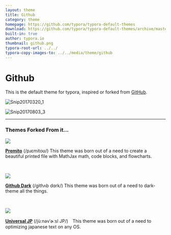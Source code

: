 ```yaml
---
layout: theme
title: Github
category: theme
homepage: https://github.com/typora/typora-default-themes
download: https://github.com/typora/typora-default-themes/archive/master.zip
built-in: true
author: typora.io
thumbnail: github.png
typora-root-url: ../../
typora-copy-images-to: ../../media/theme/github
---
```


# Github

This is the default theme for typora, inspired or forked from [GitHub](http://github.com).

![Snip20170320_1](/media/theme/github/Snip20170320_1.png)

![Snip20170803_3](/media/theme/github/Snip20170803_3.png)

---

### Themes Forked From it...
![](/media/thumbnails/premito.png)

[**Premito**](/fork/Premito/) (/pɹɛmitoʊ/) This theme was born out of a need to create a beautiful printed file with MathJax math, code blocks, and flowcharts.

<br>

![](/media/thumbnails/github-dark.png)

[**Github Dark**](/fork/Github-Dark/) (/githʌb dɑrk/) This theme was born out of a need to dark-theme all the things.

<br>

![](/media/thumbnails/universal-jp.png)

[**Universal JP**](/fork/Universal-JP) (/jùːnəvˈɚːsl JP/)　This theme was born out of a need to optimizing japanese text on any OS.
